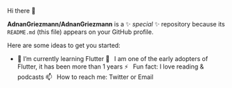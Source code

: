 Hi there 👋


**AdnanGriezmann/AdnanGriezmann** is a ✨ _special_ ✨ repository because its `README.md` (this file) appears on your GitHub profile.

Here are some ideas to get you started:

- 🌱 I’m currently learning Flutter
🗿  I am one of the early adopters of Flutter, it has been more than 1 years
⚡  Fun fact: I love reading & podcasts
📫  How to reach me: Twitter or Email

